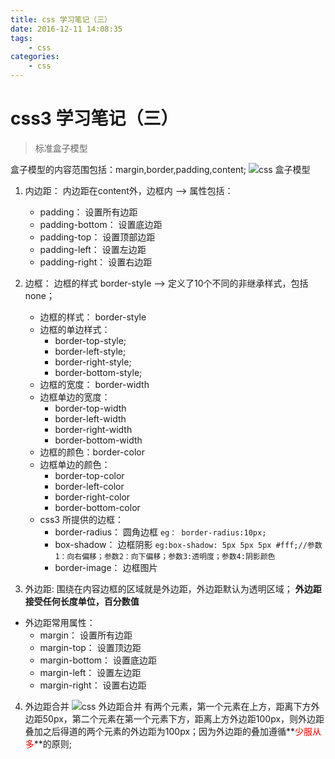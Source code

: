 ```yaml
---
title: css 学习笔记（三）
date: 2016-12-11 14:08:35
tags:
	- css
categories:
	- css
---
```


# css3 学习笔记（三）

> 标准盒子模型

盒子模型的内容范围包括：margin,border,padding,content;<!--more-->
![css 盒子模型](http://oalppxaqn.bkt.clouddn.com/css%20%E7%9B%92%E5%AD%90%E6%A8%A1%E5%9E%8B.png)

1. 内边距： 内边距在content外，边框内 ——> 属性包括：
	* padding：	设置所有边距
	* padding-bottom： 设置底边距
	* padding-top： 设置顶部边距
	* padding-left： 设置左边距
	* padding-right： 设置右边距

2. 边框： 边框的样式 border-style ——> 定义了10个不同的非继承样式，包括none；
	* 边框的样式： border-style
	* 边框的单边样式：
		* border-top-style;
		* border-left-style;
		* border-right-style;
		* border-bottom-style;
	* 边框的宽度： border-width
	* 边框单边的宽度：
		* border-top-width
		* border-left-width
		* border-right-width
		* border-bottom-width
	* 边框的颜色：border-color
	* 边框单边的颜色：
		* border-top-color
		* border-left-color
		* border-right-color
		* border-bottom-color
	* css3 所提供的边框：
		* border-radius： 圆角边框 `eg： border-radius:10px;`
		* box-shadow： 边框阴影 `eg:box-shadow: 5px 5px 5px #fff;//参数1：向右偏移；参数2：向下偏移；参数3:透明度；参数4:阴影颜色`
		* border-image： 边框图片
	
	
3. 外边距: 围绕在内容边框的区域就是外边距，外边距默认为透明区域；
	**外边距接受任何长度单位，百分数值**
* 外边距常用属性：
	* margin： 设置所有边距
	* margin-top： 设置顶边距
	* margin-bottom： 设置底边距
	* margin-left： 设置左边距
	* margin-right： 设置右边距
	
4. 外边距合并
![css 外边距合并](http://oalppxaqn.bkt.clouddn.com/css%20%E5%A4%96%E8%BE%B9%E8%B7%9D%E5%90%88%E5%B9%B6.png)
有两个元素，第一个元素在上方，距离下方外边距50px，第二个元素在第一个元素下方，距离上方外边距100px，则外边距叠加之后得道的两个元素的外边距为100px；因为外边距的叠加遵循**<span style="color:red">少服从多</span>**的原则;
	
		

	
	



